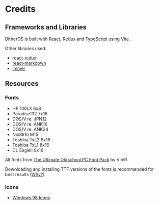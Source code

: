 # Credits

## Frameworks and Libraries

DitherOS is built with [React](https://reactjs.org/), [Redux](https://redux.js.org/) and [TypeScript](https://www.typescriptlang.org/) using [Vite](https://vitejs.dev/).

Other libraries used:

* [react-redux](https://react-redux.js.org/)
* [react-markdown](https://github.com/remarkjs/react-markdown)
* [immer](https://immerjs.github.io/immer/)

## Resources

### Fonts

* HP 100LX 6x8
* Paradise132 7x16
* DOS/V re. JPN12
* DOS/V re. ANK16
* DOS/V re. ANK24
* Nix8810 M15
* Toshiba TxL2 8x16
* Toshiba TxL1 8x16
* CL EagleII 9x16

All fonts from [The Ultimate Oldschool PC Font Pack](https://int10h.org/oldschool-pc-fonts/) by VileR.

Downloading and installing TTF versions of the fonts is recommended for best results ([Why?](help/how/font)).

### Icons

* [Windows 98 Icons](https://win98icons.alexmeub.com/)
